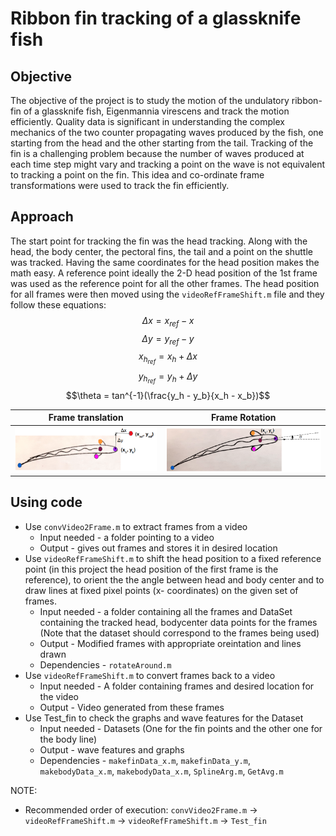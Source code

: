 # Ribbon fin tracking of a glassknife fish 

## Objective

The objective of the project is to study the motion of the undulatory ribbon-fin of a glassknife fish, Eigenmannia
virescens and track the motion efficiently. Quality data is significant in understanding the complex mechanics
of the two counter propagating waves produced by the fish, one starting from the head and the other starting
from the tail. Tracking of the fin is a challenging problem because the number of waves produced at each time
step might vary and tracking a point on the wave is not equivalent to tracking a point on the fin. This idea and
co-ordinate frame transformations were used to track the fin efficiently.

## Approach 

The start point for tracking the fin was the head tracking. Along with the head, the body center, the pectoral fins,
the tail and a point on the shuttle was tracked. Having the same coordinates for the head position makes the math easy. A reference point ideally the 2-D head position of the 1st frame was used as the reference point for all the other frames. The head position for all frames were then moved using the `videoRefFrameShift.m` file and they follow these equations:
$$\Delta x = x_{ref} - x$$
$$\Delta y = y_{ref} - y$$
$$x_{h_{ref}} = x_h + \Delta x$$
$$y_{h_{ref}} = y_h + \Delta y$$
$$\theta = tan^{-1}(\frac{y_h - y_b}{x_h - x_b})$$

Frame translation          |  Frame Rotation
:-------------------------:|:-------------------------:
![](./docs/NewTrans.png) |  ![](./docs/NewRot.png)

## Using code 
- Use `convVideo2Frame.m` to extract frames from a video 
	- Input needed - a folder pointing to a video
	- Output - gives out frames and stores it in desired location
- Use `videoRefFrameShift.m` to shift the head position to a fixed reference point (in this project the head position of the first frame is the reference), 
  to orient the the angle between head and body center and to draw lines at fixed pixel points (x- coordinates) on the given set of frames.
	- Input needed - a folder containing all the frames and DataSet containing the tracked head, bodycenter data points for the frames
				(Note that the dataset should correspond to the frames being used) 
	- Output - Modified frames with appropriate oreintation and lines drawn
	- Dependencies - `rotateAround.m`
- Use `videoRefFrameShift.m` to convert frames back to a video 
	- Input needed - A folder containing frames and desired location for the video
	- Output - Video generated from these frames
- Use Test_fin to check the graphs and wave features for the Dataset
	- Input needed - Datasets (One for the fin points and the other one for the body line)
	- Output - wave features and graphs 
	- Dependencies - `makefinData_x.m`, `makefinData_y.m`, `makebodyData_x.m`, `makebodyData_x.m`, `SplineArg.m`, `GetAvg.m`


NOTE:
- Recommended order of execution: `convVideo2Frame.m` -> `videoRefFrameShift.m` -> `videoRefFrameShift.m` -> `Test_fin`
